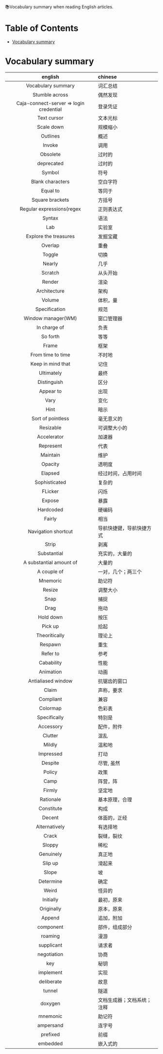 :books:Vocabulary summary when reading English articles.

Table of Contents
=================

   * [Vocabulary summary](#vocabulary-summary)


# Vocabulary summary
| english | chinese |
| :-----: | :------ |
| Vocabulary summary | 词汇总结 |
| Stumble across | 偶然发现
| Caja-connect-server => login credential | 登录凭证 |
| Text cursor | 文本光标 |
| Scale down | 规模缩小 |
| Outlines | 概述 |
| Invoke | 调用 |
| Obsolete | 过时的 |
| deprecated | 过时的 |
| Symbol | 符号 |
| Blank characters | 空白字符 |
| Equal to | 等同于 |
| Square brackets | 方括号 |
| Regular expressions(regex | 正则表达式 |
| Syntax | 语法 |
| Lab | 实验室 |
| Explore the treasures | 发掘宝藏 |
| Overlap | 重叠 |
| Toggle | 切换 |
| Nearly | 几乎 |
| Scratch | 从头开始 |
| Render | 渲染 |
| Architecture | 架构 |
| Volume | 体积，量 |
| Specification | 规范 |
| Window manager(WM) | 窗口管理器 |
| In charge of | 负责 |
| So forth | 等等 |
| Frame | 框架 |
| From time to time | 不时地 |
| Keep in mind that | 记住 |
| Ultimately | 最终 |
| Distinguish | 区分 |
| Appear to | 出现 |
| Vary | 变化 |
| Hint | 暗示 |
| Sort of pointless | 毫无意义的 |
| Resizable | 可调整大小的 |
| Accelerator | 加速器 |
| Represent | 代表 |
| Maintain | 维护 |
| Opacity | 透明度 |
| Elapsed | 经过时间，占用时间 |
| Sophisticated | 复杂的 |
| FLicker | 闪烁 |
| Expose | 暴露 |
| Hardcoded | 硬编码 |
| Fairly | 相当 |
| Navigation shortcut | 导航快捷键，导航快捷方式 |
| Strip | 剥离 |
| Substantial | 充实的，大量的 |
| A substantial amount of | 大量的 |
| A couple of | 一对，几个；两三个 |
| Mnemoric | 助记符 |
| Resize | 调整大小 |
| Snap | 捕捉 |
| Drag | 拖动 |
| Hold down | 按压 |
| Pick up | 拾起 |
| Theoritically | 理论上 |
| Respawn | 重生 |
| Refer to | 参考 |
| Cabability | 性能 |
| Animation | 动画 |
| Antialiased window | 抗锯齿的窗口 |
| Claim | 声称，要求 |
| Compliant | 兼容 |
| Colormap | 色彩表 |
| Specifically | 特别是 |
| Accessory | 配件，附件 |
| Clutter | 混乱 |
| Mildly | 温和地 |
| Impressed | 打动 |
| Despite | 尽管, 虽然 |
| Policy | 政策 |
| Camp | 阵营，阵 |
| Firmly | 坚定地 |
| Rationale | 基本原理，合理 |
| Constitute | 构成 |
| Decent | 体面的，正经 |
| Alternatively | 有选择地 |
| Crack | 裂缝，裂纹 |
| Sloppy | 稀松 |
| Genuinely | 真正地 |
| Slip up | 滑起来 |
| Slope | 坡 |
| Determine | 确定 |
| Weird | 怪异的 |
| Initially | 最初，原来 |
| Originally | 原本，原来 |
| Append | 追加，附加 |
| component | 部件，组成部分|
| roaming | 漫游 |
| supplicant | 请求者 |
| negotiation | 协商 |
| key | 秘钥 |
| implement | 实现 |
| deliberate | 故意 |
| tunnel | 隧道 |
| doxygen | 文档生成器；文档系统；注释 |
| mnemonic | 助记符 |
| ampersand | 连字号 |
| prefixed | 前缀 |
| embedded | 嵌入式的 |
